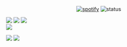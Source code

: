 <div align="center">
   <a href="https://api.statusbadges.me/openspotify/967152107922792478" target="_blank" rel="noopener"><img src="https://api.statusbadges.me/badge/spotify/967152107922792478?style=for-the-badge&labelColor=%231e1e2e&color=%23cba6f7" alt="spotify"></a>
   <img src="https://api.statusbadges.me/badge/status/967152107922792478?style=for-the-badge&labelColor=%231e1e2e" alt="status">
</div>

[![](http://github-profile-summary-cards.vercel.app/api/cards/profile-details?username=OasisVee&theme=rose_pine)](https://github.com/OasisVee)
[![](http://github-profile-summary-cards.vercel.app/api/cards/stats?username=OasisVee&theme=rose_pine)](https://github.com/OasisVee) [![](http://github-profile-summary-cards.vercel.app/api/cards/repos-per-language?username=OasisVee&theme=rose_pine)](https://github.com/OasisVee)
<br/>
[![](https://github-readme-stats.vercel.app/api?username=OasisVee&show_icons=true&bg_color=181825&text_color=cdd6f4&icon_color=cba6f7&title_color=cba6f7&hide_border=true&border_radius=12&include_all_commits=true&custom_title=My%20GitHub%20Stats)]()

![](https://komarev.com/ghpvc/?username=oasisvee&color=cba6f7&style=for-the-badge&labelColor=1e1e2e)
![](https://hit.yhype.me/github/profile?account_id=131408227)
